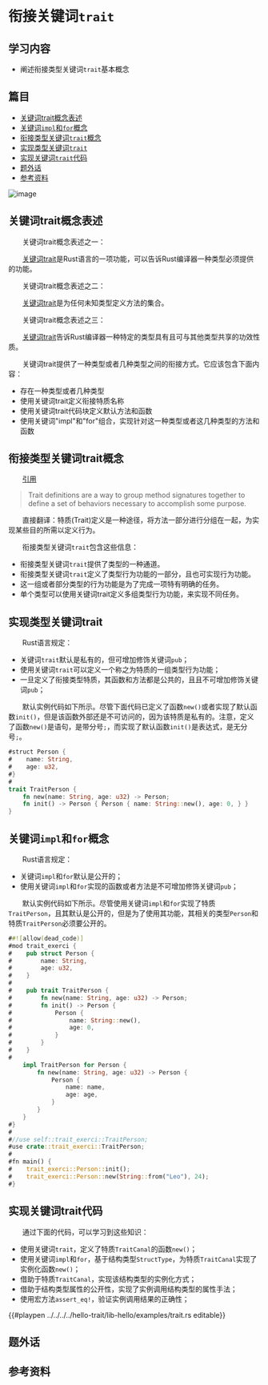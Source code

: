 # 衔接关键词`trait`

## 学习内容
- 阐述衔接类型关键词`trait`基本概念

## 篇目

- [关键词trait概念表述](#关键词trait概念表述)
- [关键词`impl`和`for`概念](#关键词impl和for概念)
- [衔接类型关键词`trait`概念](#衔接类型关键词trait概念)
- [实现类型关键词`trait`](#实现类型关键词trait)
- [实现关键词`trait`代码](#实现关键词trait代码)
- [题外话](#题外话)
- [参考资料](#参考资料)

![image](../../images/hello-trait-21-oop.png)

## 关键词trait概念表述

　　关键词trait概念表述之一：

　　[关键词trait][id_01]是Rust语言的一项功能，可以告诉Rust编译器一种类型必须提供的功能。

　　关键词trait概念表述之二：

　　[关键词trait][id_02]是为任何未知类型定义方法的集合。

　　关键词trait概念表述之三：

　　[关键词trait][id_03]告诉Rust编译器一种特定的类型具有且可与其他类型共享的功效性质。

　　关键词trait提供了一种类型或者几种类型之间的衔接方式。它应该包含下面内容：

- 存在一种类型或者几种类型
- 使用关键词trait定义衔接特质名称
- 使用关键词trait代码块定义默认方法和函数
- 使用关键词"impl"和"for"组合，实现针对这一种类型或者这几种类型的方法和函数

## 衔接类型关键词trait概念

　　[引用][id_01]
> Trait definitions are a way to group method signatures together to define a set of behaviors necessary to accomplish some purpose.

　　直接翻译：特质(Trait)定义是一种途径，将方法一部分进行分组在一起，为实现某些目的所需以定义行为。

　　衔接类型关键词`trait`包含这些信息：

- 衔接类型关键词`trait`提供了类型的一种通道。
- 衔接类型关键词`trait`定义了类型行为功能的一部分，且也可实现行为功能。
- 这一组或者部分类型的行为功能是为了完成一项特有明确的任务。
- 单个类型可以使用关键词trait定义多组类型行为功能，来实现不同任务。

## 实现类型关键词trait

　　Rust语言规定：

- 关键词`trait`默认是私有的，但可增加修饰关键词`pub`；
- 使用关键词`trait`可以定义一个称之为特质的一组类型行为功能；
- 一旦定义了衔接类型特质，其函数和方法都是公共的，且且不可增加修饰关键词`pub`；

　　默认实例代码如下所示。尽管下面代码已定义了函数`new()`或者实现了默认函数`init()`，但是该函数外部还是不可访问的，因为该特质是私有的。注意，定义了函数`new()`是语句，是带分号`;`，而实现了默认函数`init()`是表达式，是无分号`;`。

```rust
#struct Person {
#    name: String,
#    age: u32,
#}
#
trait TraitPerson {
    fn new(name: String, age: u32) -> Person;
    fn init() -> Person { Person { name: String::new(), age: 0, } }
}
```

## 关键词`impl`和`for`概念

　　Rust语言规定：
- 关键词`impl`和`for`默认是公开的；
- 使用关键词`impl`和`for`实现的函数或者方法是不可增加修饰关键词`pub`；

　　默认实例代码如下所示。尽管使用关键词`impl`和`for`实现了特质`TraitPerson`，且其默认是公开的，但是为了使用其功能，其相关的类型`Person`和特质`TraitPerson`必须要公开的。

```rust
##![allow(dead_code)]
#mod trait_exerci {
#    pub struct Person {
#        name: String,
#        age: u32,
#    }
#
#    pub trait TraitPerson {
#        fn new(name: String, age: u32) -> Person;
#        fn init() -> Person {
#            Person {
#                name: String::new(),
#                age: 0,
#            }
#        }
#    }
#
    impl TraitPerson for Person {
        fn new(name: String, age: u32) -> Person {
            Person {
                name: name,
                age: age,
            }
        }
    }
#}
#
#//use self::trait_exerci::TraitPerson;
#use crate::trait_exerci::TraitPerson;
#
#fn main() {
#    trait_exerci::Person::init();
#    trait_exerci::Person::new(String::from("Leo"), 24);
#}
```

## 实现关键词trait代码

　　通过下面的代码，可以学习到这些知识：

- 使用关键词`trait`，定义了特质`TraitCanal`的函数`new()`；
- 使用关键词`impl`和`for`，基于结构类型`StructType`，为特质`TraitCanal`实现了实例化函数`new()`；
- 借助于特质`TraitCanal`，实现该结构类型的实例化方式；
- 借助于结构类型属性的公开性，实现了实例调用结构类型的属性手法；
- 使用宏方法`assert_eq!`，验证实例调用结果的正确性；

{{#playpen ../../../../hello-trait/lib-hello/examples/trait.rs editable}}

## 题外话

## 参考资料


[id_01]:https://doc.rust-lang.org/1.8.0/book/traits.html
[id_02]:https://doc.rust-lang.org/stable/rust-by-example/trait.html
[id_03]:https://doc.rust-lang.org/book/ch10-02-traits.html